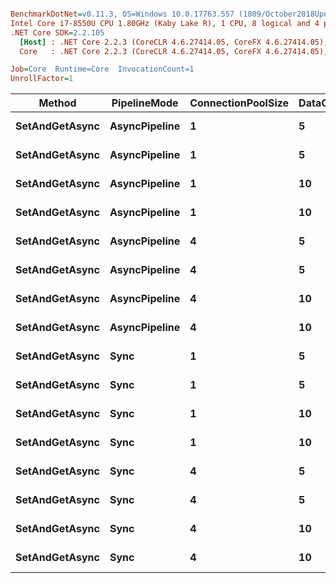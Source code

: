 ``` ini

BenchmarkDotNet=v0.11.3, OS=Windows 10.0.17763.557 (1809/October2018Update/Redstone5)
Intel Core i7-8550U CPU 1.80GHz (Kaby Lake R), 1 CPU, 8 logical and 4 physical cores
.NET Core SDK=2.2.105
  [Host] : .NET Core 2.2.3 (CoreCLR 4.6.27414.05, CoreFX 4.6.27414.05), 64bit RyuJIT
  Core   : .NET Core 2.2.3 (CoreCLR 4.6.27414.05, CoreFX 4.6.27414.05), 64bit RyuJIT

Job=Core  Runtime=Core  InvocationCount=1  
UnrollFactor=1  

```
|         Method |  PipelineMode | ConnectionPoolSize | DataCollectionSize | ParallelOps |     Mean |     Error |    StdDev |   Median | Rank |
|--------------- |-------------- |------------------- |------------------- |------------ |---------:|----------:|----------:|---------:|-----:|
| **SetAndGetAsync** | **AsyncPipeline** |                  **1** |                  **5** |           **1** | **1.314 ms** | **0.0464 ms** | **0.1248 ms** | **1.296 ms** |    **2** |
| **SetAndGetAsync** | **AsyncPipeline** |                  **1** |                  **5** |           **4** | **1.184 ms** | **0.0553 ms** | **0.1586 ms** | **1.184 ms** |    **1** |
| **SetAndGetAsync** | **AsyncPipeline** |                  **1** |                 **10** |           **1** | **1.466 ms** | **0.0435 ms** | **0.1220 ms** | **1.447 ms** |    **4** |
| **SetAndGetAsync** | **AsyncPipeline** |                  **1** |                 **10** |           **4** | **1.576 ms** | **0.0610 ms** | **0.1789 ms** | **1.561 ms** |    **4** |
| **SetAndGetAsync** | **AsyncPipeline** |                  **4** |                  **5** |           **1** | **1.532 ms** | **0.1160 ms** | **0.3422 ms** | **1.442 ms** |    **4** |
| **SetAndGetAsync** | **AsyncPipeline** |                  **4** |                  **5** |           **4** | **1.305 ms** | **0.0657 ms** | **0.1918 ms** | **1.296 ms** |    **2** |
| **SetAndGetAsync** | **AsyncPipeline** |                  **4** |                 **10** |           **1** | **1.619 ms** | **0.1053 ms** | **0.3089 ms** | **1.518 ms** |    **4** |
| **SetAndGetAsync** | **AsyncPipeline** |                  **4** |                 **10** |           **4** | **1.742 ms** | **0.0753 ms** | **0.2219 ms** | **1.742 ms** |    **5** |
| **SetAndGetAsync** |          **Sync** |                  **1** |                  **5** |           **1** | **1.238 ms** | **0.0643 ms** | **0.1833 ms** | **1.188 ms** |    **1** |
| **SetAndGetAsync** |          **Sync** |                  **1** |                  **5** |           **4** | **4.601 ms** | **0.2374 ms** | **0.7001 ms** | **4.512 ms** |    **6** |
| **SetAndGetAsync** |          **Sync** |                  **1** |                 **10** |           **1** | **1.411 ms** | **0.0726 ms** | **0.2060 ms** | **1.375 ms** |    **3** |
| **SetAndGetAsync** |          **Sync** |                  **1** |                 **10** |           **4** | **5.562 ms** | **0.2677 ms** | **0.7768 ms** | **5.451 ms** |    **8** |
| **SetAndGetAsync** |          **Sync** |                  **4** |                  **5** |           **1** | **1.333 ms** | **0.0728 ms** | **0.2111 ms** | **1.303 ms** |    **2** |
| **SetAndGetAsync** |          **Sync** |                  **4** |                  **5** |           **4** | **4.980 ms** | **0.2962 ms** | **0.8641 ms** | **5.033 ms** |    **7** |
| **SetAndGetAsync** |          **Sync** |                  **4** |                 **10** |           **1** | **1.481 ms** | **0.0590 ms** | **0.1693 ms** | **1.426 ms** |    **4** |
| **SetAndGetAsync** |          **Sync** |                  **4** |                 **10** |           **4** | **5.548 ms** | **0.3040 ms** | **0.8524 ms** | **5.370 ms** |    **8** |
